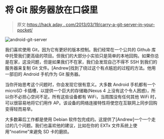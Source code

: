 # 将 Git 服务器放在口袋里

> 原文:[https://hack aday . com/2013/03/19/carry-a-git-server-in-your-pocket/](https://hackaday.com/2013/03/19/carry-a-git-server-in-your-pocket/)

![android-git-server](../Images/0521074647ba04c6772b6932e22a0070.png)

我们喜欢使用 Git，因为它有更好的版本控制。我们经常在一个公共的 Github 库中托管我们更高级的项目。但我们的大部分小实验只是简单的本地回购。如果你总是在家，这没问题，但是如果我们不在家，我们会发现自己不得不 SSH 到我们的服务器来复制 Git 文件。[Andrew]找到了绕过这个有点尴尬的过程的方法。他用一部旧的 Android 手机作为 Git 服务器。

当你开始思考这个问题时，你会发现它很有意义。大多数 Android 手机都有一个 microSD 卡插槽，以提供一个巨大的存储箱(Nexus 4 上没有这个令人困惑)，所以你不必担心空间不足。所有这些设备都有 WiFi，当周围没有任何其他 WiFi 时，可以很容易地将它们用作 AP。该设备的网络连接特性将使您在互联网上同步回购变得轻而易举。

大多数幕后工作都是使用 Debian 软件包完成的。这提供了[Andrew]一个一个走过的几个问题。我们也喜欢他的建议，比如在你的 EXTx 文件系统上使用“noatime”来避免 SD 卡的磨损。